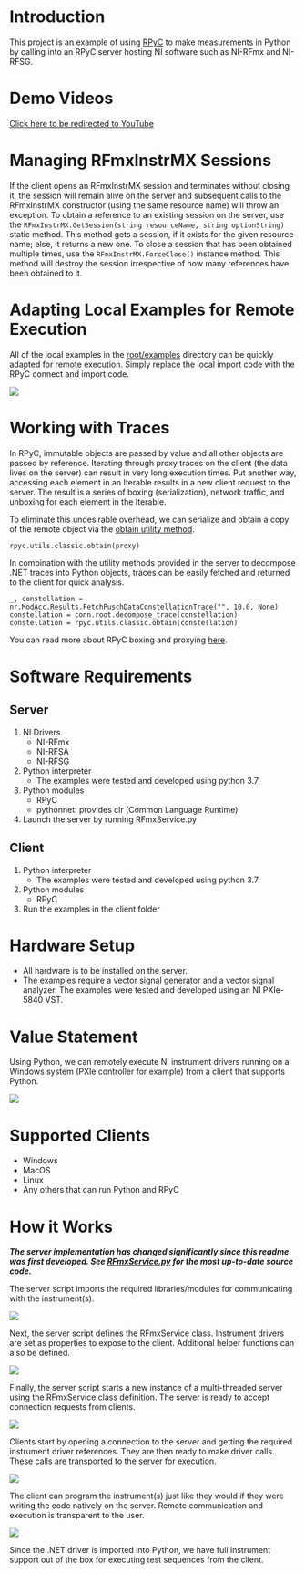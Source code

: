# Introduction
This project is an example of using [RPyC](https://rpyc.readthedocs.io/en/latest/) to make measurements in Python by calling into an RPyC server hosting NI software such as NI-RFmx and NI-RFSG.

# Demo Videos
[Click here to be redirected to YouTube](https://www.youtube.com/playlist?list=PLbtY6u-1ausYmZ_Sl47s6N2L9jWG4_aEm)

# Managing RFmxInstrMX Sessions
If the client opens an RFmxInstrMX session and terminates without closing it,
the session will remain alive on the server and subsequent calls to the RFmxInstrMX constructor 
(using the same resource name) will throw an exception. To obtain a reference to an existing 
session on the server, use the `RFmxInstrMX.GetSession(string resourceName, string optionString)` 
static method. This method gets a session, if it exists for the given resource name; else, it returns
a new one. To close a session that has been obtained multiple times, use the 
`RFmxInstrMX.ForceClose()` instance method. This method will destroy the session irrespective of how 
many references have been obtained to it.

# Adapting Local Examples for Remote Execution
All of the local examples in the [root/examples](../examples/) directory can be quickly adapted for remote execution.
Simply replace the local import code with the RPyC connect and import code.

![](doc/local_remote_port.png)

# Working with Traces
In RPyC, immutable objects are passed by value and all other objects are passed by reference.
Iterating through proxy traces on the client (the data lives on the server) can result in very long execution times.
Put another way, accessing each element in an Iterable results in a new client request to the server.
The result is a series of boxing (serialization), network traffic, and unboxing for each element in the Iterable.

To eliminate this undesirable overhead, we can serialize and obtain a copy of the remote object via the [obtain utility method](https://rpyc.readthedocs.io/en/latest/api/utils_classic.html#rpyc.utils.classic.obtain).

`rpyc.utils.classic.obtain(proxy)`

In combination with the utility methods provided in the server to decompose .NET traces into Python objects, 
traces can be easily fetched and returned to the client for quick analysis.

```
_, constellation = nr.ModAcc.Results.FetchPuschDataConstellationTrace("", 10.0, None)
constellation = conn.root.decompose_trace(constellation)
constellation = rpyc.utils.classic.obtain(constellation)
```

You can read more about RPyC boxing and proxying [here](https://rpyc.readthedocs.io/en/latest/docs/theory.html#implementation).

# Software Requirements
## Server
1. NI Drivers
    * NI-RFmx
    * NI-RFSA
    * NI-RFSG
2. Python interpreter
    * The examples were tested and developed using python 3.7
3. Python modules
    * RPyC
    * pythonnet: provides clr (Common Language Runtime)
4. Launch the server by running RFmxService.py

## Client
1. Python interpreter
    * The examples were tested and developed using python 3.7
2. Python modules
    * RPyC
3. Run the examples in the client folder

# Hardware Setup
* All hardware is to be installed on the server.
* The examples require a vector signal generator and a vector signal analyzer.  The examples were tested and developed using an NI PXIe-5840 VST.

# Value Statement
Using Python, we can remotely execute NI instrument drivers running on a Windows system (PXIe controller for example) from a client that supports Python.

![](doc/interoperability.PNG)

# Supported Clients
  * Windows
  * MacOS
  * Linux
  * Any others that can run Python and RPyC

# How it Works
***The server implementation has changed significantly since this readme was first developed.
See [RFmxService.py](RFmxService.py) for the most up-to-date source code.***

The server script imports the required libraries/modules for communicating with the instrument(s).

![](doc/service1.PNG)

Next, the server script defines the RFmxService class. Instrument drivers are set as properties to expose to the client. Additional helper functions can also be defined.

![](doc/service2.PNG)

Finally, the server script starts a new instance of a multi-threaded server using the RFmxService class definition. The server is ready to accept connection requests from clients.

![](doc/service3.PNG)

Clients start by opening a connection to the server and getting the required instrument driver references. They are then ready to make driver calls. These calls are transported to the server for execution.

![](doc/client1.PNG)

The client can program the instrument(s) just like they would if they were writing the code natively on the server. Remote communication and execution is transparent to the user.

![](doc/pythonvsnet.PNG)

Since the .NET driver is imported into Python, we have full instrument support out of the box for executing test sequences from the client.
